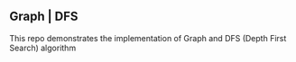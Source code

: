 ## Graph | DFS 
This repo demonstrates the implementation of Graph and DFS (Depth First Search) algorithm
